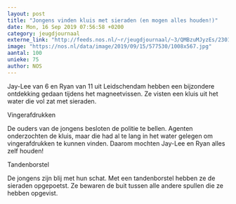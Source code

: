 ```yaml
---
layout: post
title: "Jongens vinden kluis met sieraden (en mogen alles houden!)"
date: Mon, 16 Sep 2019 07:56:58 +0200
category: jeugdjournaal
externe_link: "http://feeds.nos.nl/~r/jeugdjournaal/~3/QMBzuMJyzEs/2301938"
image: "https://nos.nl/data/image/2019/09/15/577530/1008x567.jpg"
aantal: 100
unieke: 75
author: NOS
---
```


<p>Jay-Lee van 6 en Ryan van 11 uit Leidschendam hebben een bijzondere ontdekking gedaan tijdens het magneetvissen. Ze visten een kluis uit het water die vol zat met sieraden.</p>
<p>Vingerafdrukken</p>
<p>De ouders van de jongens besloten de politie te bellen. Agenten onderzochten de kluis, maar die had al te lang in het water gelegen om vingerafdrukken te kunnen vinden. Daarom mochten Jay-Lee en Ryan alles zelf houden!</p>
<p>Tandenborstel</p>
<p>De jongens zijn blij met hun schat. Met een tandenborstel hebben ze de sieraden opgepoetst. Ze bewaren de buit tussen alle andere spullen die ze hebben opgevist. </p><img src="http://feeds.feedburner.com/~r/jeugdjournaal/~4/QMBzuMJyzEs" height="1" width="1" alt=""/>
